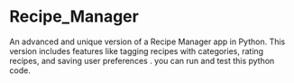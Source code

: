 # Recipe_Manager
 An advanced and unique version of a Recipe Manager app in Python. This version includes features like tagging recipes with categories, rating recipes, and saving user preferences . you can run and test this python code.
